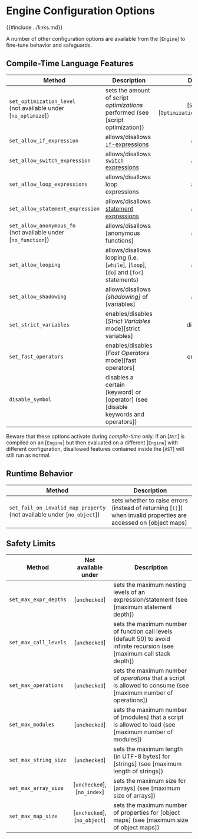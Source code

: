 Engine Configuration Options
============================

{{#include ../links.md}}

A number of other configuration options are available from the [`Engine`] to fine-tune behavior and safeguards.


Compile-Time Language Features
------------------------------

| Method                                                             | Description                                                                            |                 Default                 |
| ------------------------------------------------------------------ | -------------------------------------------------------------------------------------- | :-------------------------------------: |
| `set_optimization_level`<br/>(not available under [`no_optimize`]) | sets the amount of script _optimizations_ performed (see [script optimization])        | [`Simple`][`OptimizationLevel::Simple`] |
| `set_allow_if_expression`                                          | allows/disallows [`if`-expressions]({{rootUrl}}/language/if.md#if-expression)          |                  allow                  |
| `set_allow_switch_expression`                                      | allows/disallows [`switch` expressions]({{rootUrl}}/language/switch-expression.md)     |                  allow                  |
| `set_allow_loop_expressions`                                       | allows/disallows loop expressions                                                      |                  allow                  |
| `set_allow_statement_expression`                                   | allows/disallows [statement expressions]({{rootUrl}}/language/statement-expression.md) |                  allow                  |
| `set_allow_anonymous_fn`<br/>(not available under [`no_function`]) | allows/disallows [anonymous functions]                                                 |                  allow                  |
| `set_allow_looping`                                                | allows/disallows looping (i.e. [`while`], [`loop`], [`do`] and [`for`] statements)     |                  allow                  |
| `set_allow_shadowing`                                              | allows/disallows _[shadowing]_ of [variables]                                          |                  allow                  |
| `set_strict_variables`                                             | enables/disables [_Strict Variables_ mode][strict variables]                           |                disabled                 |
| `set_fast_operators`                                               | enables/disables [_Fast Operators_ mode][fast operators]                               |                 enabled                 |
| `disable_symbol`                                                   | disables a certain [keyword] or [operator] (see [disable keywords and operators])      |                                         |

Beware that these options activate during _compile-time_ only.  If an [`AST`] is compiled on an
[`Engine`] but then evaluated on a different [`Engine`] with different configuration, disallowed
features contained inside the [`AST`] will still run as normal.


Runtime Behavior
----------------

| Method                                                                     | Description                                                                                                      |
| -------------------------------------------------------------------------- | ---------------------------------------------------------------------------------------------------------------- |
| `set_fail_on_invalid_map_property`<br/>(not available under [`no_object`]) | sets whether to raise errors (instead of returning [`()`]) when invalid properties are accessed on [object maps] |

Safety Limits
-------------

| Method                |     Not available under      | Description                                                                                                               |
| --------------------- | :--------------------------: | ------------------------------------------------------------------------------------------------------------------------- |
| `set_max_expr_depths` |        [`unchecked`]         | sets the maximum nesting levels of an expression/statement (see [maximum statement depth])                                |
| `set_max_call_levels` |        [`unchecked`]         | sets the maximum number of function call levels (default 50) to avoid infinite recursion (see [maximum call stack depth]) |
| `set_max_operations`  |        [`unchecked`]         | sets the maximum number of _operations_ that a script is allowed to consume (see [maximum number of operations])          |
| `set_max_modules`     |        [`unchecked`]         | sets the maximum number of [modules] that a script is allowed to load (see [maximum number of modules])                   |
| `set_max_string_size` |        [`unchecked`]         | sets the maximum length (in UTF-8 bytes) for [strings] (see [maximum length of strings])                                  |
| `set_max_array_size`  | [`unchecked`], [`no_index`]  | sets the maximum size for [arrays] (see [maximum size of arrays])                                                         |
| `set_max_map_size`    | [`unchecked`], [`no_object`] | sets the maximum number of properties for [object maps] (see [maximum size of object maps])                               |
